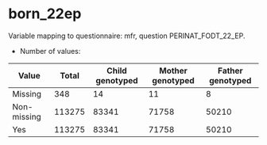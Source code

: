 # born_22ep
Variable mapping to questionnaire: mfr, question PERINAT_FODT_22_EP.
- Number of values:

| Value | Total | Child genotyped | Mother genotyped | Father genotyped |
| ----- | ----- | --------------- | ---------------- | ---------------- |
| Missing | 348 | 14 | 11 | 8 |
| Non-missing | 113275 | 83341 | 71758 | 50210 |
| Yes | 113275 | 83341 | 71758 |50210 |



